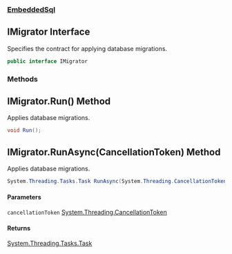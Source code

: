 ### [EmbeddedSql](EmbeddedSql.md 'EmbeddedSql')

## IMigrator Interface

Specifies the contract for applying database migrations.

```csharp
public interface IMigrator
```
### Methods

<a name='EmbeddedSql.IMigrator.Run()'></a>

## IMigrator.Run() Method

Applies database migrations.

```csharp
void Run();
```

<a name='EmbeddedSql.IMigrator.RunAsync(System.Threading.CancellationToken)'></a>

## IMigrator.RunAsync(CancellationToken) Method

Applies database migrations.

```csharp
System.Threading.Tasks.Task RunAsync(System.Threading.CancellationToken cancellationToken=default(System.Threading.CancellationToken));
```
#### Parameters

<a name='EmbeddedSql.IMigrator.RunAsync(System.Threading.CancellationToken).cancellationToken'></a>

`cancellationToken` [System.Threading.CancellationToken](https://docs.microsoft.com/en-us/dotnet/api/System.Threading.CancellationToken 'System.Threading.CancellationToken')

#### Returns
[System.Threading.Tasks.Task](https://docs.microsoft.com/en-us/dotnet/api/System.Threading.Tasks.Task 'System.Threading.Tasks.Task')